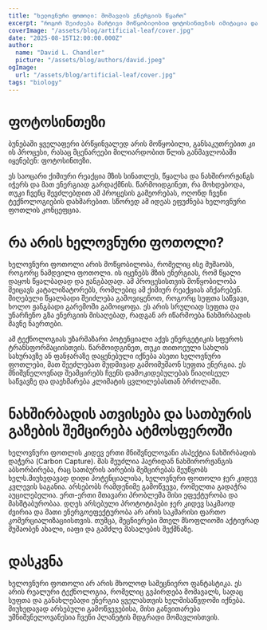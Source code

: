 ```yaml
---
title: "ხელოვნური ფოთოლი: მომავლის ენერგიის წყარო"
excerpt: "როგორ შეიძლება მარტივი მოწყობილობით ფოტოსინთეზის იმიტაცია და სუფთა ენერგიის წარმოება. ეს არის სრულიად სუფთა და უნარჩენო გზა ენერგიის მისაღებად."
coverImage: "/assets/blog/artificial-leaf/cover.jpg"
date: "2025-08-15T12:00:00.000Z"
author:
  name: "David L. Chandler"
  picture: "/assets/blog/authors/david.jpeg"
ogImage:
  url: "/assets/blog/artificial-leaf/cover.jpg"
tags: "biology"
---
```


# ფოტოსინთეზი

ბუნებაში ყველაფერი ბრწყინვალედ არის მოწყობილი, განსაკუთრებით კი ის პროცესი, რასაც მცენარეები მილიარდობით წლის განმავლობაში იყენებენ: ფოტოსინთეზი.

ეს საოცარი ქიმიური რეაქცია მზის სინათლეს, წყალსა და ნახშირორჟანგს იჭერს და მათ ენერგიად გარდაქმნის. წარმოიდგინეთ, რა მოხდებოდა, თუკი ჩვენც შევძლებდით ამ პროცესის გამეორებას, ოღონდ ჩვენი ტექნოლოგიების დახმარებით. სწორედ ამ იდეას ეფუძნება ხელოვნური ფოთლის კონცეფცია.

# რა არის ხელოვნური ფოთოლი?

ხელოვნური ფოთოლი არის მოწყობილობა, რომელიც ისე მუშაობს, როგორც ნამდვილი ფოთოლი. ის იყენებს მზის ენერგიას, რომ წყალი დაყოს წყალბადად და ჟანგბადად. ამ პროცესისთვის მოწყობილობა შეიცავს კატალიზატორებს, რომლებიც ამ ქიმიურ რეაქციას აჩქარებენ. მიღებული წყალბადი შეიძლება გამოვიყენოთ, როგორც სუფთა საწვავი, ხოლო ჟანგბადი გარემოში გამოიყოფა. ეს არის სრულიად სუფთა და უნარჩენო გზა ენერგიის მისაღებად, რადგან არ იწარმოება ნახშირბადის მავნე ნაერთები.

ამ ტექნოლოგიას უზარმაზარი პოტენციალი აქვს ენერგეტიკის სფეროს ტრანსფორმაციისთვის. წარმოიდგინეთ, თუკი თითოეული სახლის სახურავზე ან ფანჯარაზე დაყენებული იქნება ასეთი ხელოვნური ფოთლები, მათ შეეძლებათ მუდმივად გამოიმუშაონ სუფთა ენერგია. ეს მნიშვნელოვნად შეამცირებს ჩვენს დამოკიდებულებას წიაღისეულ საწვავზე და დაეხმარება კლიმატის ცვლილებასთან ბრძოლაში.

# ნახშირბადის ათვისება და სათბურის გაზების შემცირება ატმოსფეროში

ხელოვნური ფოთლის კიდევ ერთი მნიშვნელოვანი ასპექტია ნახშირბადის დაჭერა (Carbon Capture). მას შეუძლია ჰაერიდან ნახშირორჟანგის აბსორბირება, რაც სათბურის აირების შემცირებას შეუწყობს ხელს.მიუხედავად დიდი პოტენციალისა, ხელოვნური ფოთოლი ჯერ კიდევ კვლევის საგანია. არსებობს რამდენიმე გამოწვევა, რომელთა გადაჭრა აუცილებელია. ერთ-ერთი მთავარი პრობლემა მისი ეფექტურობა და მასშტაბურობაა. დღეს არსებული პროტოტიპები ჯერ კიდევ საკმაოდ ძვირია და მათი ენერგოეფექტურობა არ არის საკმარისი ფართო კომერციალიზაციისთვის. თუმცა, მეცნიერები მთელ მსოფლიოში აქტიურად მუშაობენ ახალი, იაფი და გამძლე მასალების შექმნაზე.

# დასკვნა

ხელოვნური ფოთოლი არ არის მხოლოდ სამეცნიერო ფანტასტიკა. ეს არის რეალური ტექნოლოგია, რომელიც გვპირდება მომავალს, სადაც სუფთა და განახლებადი ენერგია ყველასთვის ხელმისაწვდომი იქნება. მიუხედავად არსებული გამოწვევებისა, მისი განვითარება უმნიშვნელოვანესია ჩვენი პლანეტის მდგრადი მომავლისთვის.
